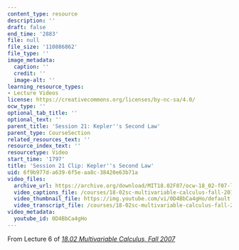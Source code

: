 ```yaml
---
content_type: resource
description: ''
draft: false
end_time: '2883'
file: null
file_size: '110886862'
file_type: ''
image_metadata:
  caption: ''
  credit: ''
  image-alt: ''
learning_resource_types:
- Lecture Videos
license: https://creativecommons.org/licenses/by-nc-sa/4.0/
ocw_type: ''
optional_tab_title: ''
optional_text: ''
parent_title: 'Session 21: Kepler''s Second Law'
parent_type: CourseSection
related_resources_text: ''
resource_index_text: ''
resourcetype: Video
start_time: '1797'
title: 'Session 21 Clip: Kepler''s Second Law'
uid: 6f9b977d-a639-6f5e-aa8c-38420e63b71a
video_files:
  archive_url: https://archive.org/download/MIT18.02F07/ocw-18_02-f07-lec06_300k.mp4
  video_captions_file: /courses/18-02sc-multivariable-calculus-fall-2010/0D4BbCa4gHo_captions.vtt
  video_thumbnail_file: https://img.youtube.com/vi/0D4BbCa4gHo/default.jpg
  video_transcript_file: /courses/18-02sc-multivariable-calculus-fall-2010/0D4BbCa4gHo_transcript.pdf
video_metadata:
  youtube_id: 0D4BbCa4gHo
---
```

From Lecture 6 of [_18.02 Multivariable Calculus, Fall 2007_](/courses/18-02-multivariable-calculus-fall-2007/video_galleries/video-lectures)